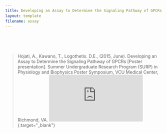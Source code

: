 ```yaml
---
title: Developing an Assay to Determine the Signaling Pathway of GPCRs
layout: template
filename: assay
---
```


<br><br><br>

>

<object data="./Images/pdfs/SURP Poster.pdf" width="1000" height="1000" type='application/pdf'></object>


>Hojati, A., Kawano, T., Logothetis. D.E., (2015, June). Developing an Assay to Determine the Signaling Pathway of GPCRs [Poster presentation]. Summer Undergraduate Research Program (SURP) in Physiology and Biophysics Poster Symposium, VCU Medical Center, Richmond, VA.
>[![Developing an Assay to Determine the Signaling Pathway of GPCRs](https://github.com/EyeCanDoIt/EyeCanDoIt.github.io/blob/main/Images/pdfs/SURP%20Poster.pdf)](https://github.com/EyeCanDoIt/EyeCanDoIt.github.io/blob/main/Images/pdfs/SURP%20Poster.pdf){:target="_blank"}
